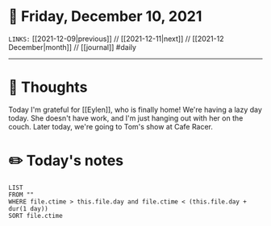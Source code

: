 # 📅 Friday, December 10, 2021
`LINKS:` [[2021-12-09|previous]] // [[2021-12-11|next]] // [[2021-12 December|month]] // [[journal]] 
#daily

---
# 💭 Thoughts
Today I'm grateful for [[Eylen]], who is finally home! We're having a lazy day today. She doesn't have work, and I'm just hanging out with her on the couch. Later today, we're going to Tom's show at Cafe Racer. 

# ✏️ Today's notes
```dataview
LIST 
FROM ""
WHERE file.ctime > this.file.day and file.ctime < (this.file.day + dur(1 day))
SORT file.ctime
```

